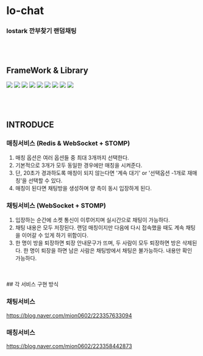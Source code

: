 # lo-chat
### lostark 깐부찾기 랜덤채팅
<br><br>
## FrameWork & Library
<img src="https://img.shields.io/badge/Spring Boot-6DB33F?style=for-the-badge&logo=SpringBoot&logoColor=white"> <img src="https://img.shields.io/badge/mysql-4479A1?style=for-the-badge&logo=mysql&logoColor=white"> <img src="https://img.shields.io/badge/spring security-6DB33F?style=for-the-badge&logo=springsecurity&logoColor=white"> <img src="https://img.shields.io/badge/spring data jpa-6DB33F?style=for-the-badge&logo=&logoColor=white"> <img src="https://img.shields.io/badge/redis-DC382D?style=for-the-badge&logo=Redis&logoColor=white"> <img src="https://img.shields.io/badge/socketJs-010101?style=for-the-badge&logo=socketdotio&logoColor=white"> <img src="https://img.shields.io/badge/amazon ec2-FF9900?style=for-the-badge&logo=amazonec2&logoColor=white"> <img src="https://img.shields.io/badge/github actions-2088FF?style=for-the-badge&logo=githubactions&logoColor=white"> <img src="https://img.shields.io/badge/jwt-97979A?style=for-the-badge&logo=&logoColor=white">
<br><br><br><br>

## INTRODUCE
### 매칭서비스 (Redis & WebSocket + STOMP)
1. 매칭 옵션은 여러 옵션들 중 최대 3개까지 선택한다.
2. 기본적으로 3개가 모두 동일한 경우에만 매칭을 시켜준다.
3. 단, 20초가 경과하도록 매칭이 되지 않는다면 '계속 대기' or '선택옵션 -1개로 재매칭'을 선택할 수 있다. 
4. 매칭이 된다면 채팅방을 생성하며 양 측이 동시 입장하게 된다.

### 채팅서비스 (WebSocket + STOMP)
1. 입장하는 순간에 소켓 통신이 이루어지며 실시간으로 채팅이 가능하다.
2. 채팅 내용은 모두 저장된다. 랜덤 매칭이지만 다음에 다시 접속했을 때도 계속 채팅을 이어갈 수 있게 하기 위함이다.
3. 한 명이 방을 퇴장하면 퇴장 안내문구가 뜨며, 두 사람이 모두 퇴장하면 방은 삭제된다.
     한 명이 퇴장을 하면 남은 사람은 채팅방에서 채팅은 불가능하다. 내용만 확인 가능하다.

<br>
<br>
## 각 서비스 구현 방식

### 채팅서비스 
https://blog.naver.com/mion0602/223357633094

### 매칭서비스 
https://blog.naver.com/mion0602/223358442873